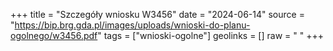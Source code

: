 +++
title = "Szczegóły wniosku W3456"
date = "2024-06-14"
source = "https://bip.brg.gda.pl/images/uploads/wnioski-do-planu-ogolnego/w3456.pdf"
tags = ["wnioski-ogolne"]
geolinks = []
raw = " "
+++





